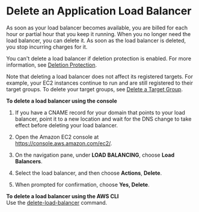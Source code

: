 # Delete an Application Load Balancer<a name="load-balancer-delete"></a>

As soon as your load balancer becomes available, you are billed for each hour or partial hour that you keep it running\. When you no longer need the load balancer, you can delete it\. As soon as the load balancer is deleted, you stop incurring charges for it\.

You can't delete a load balancer if deletion protection is enabled\. For more information, see [Deletion Protection](application-load-balancers.md#deletion-protection)\.

Note that deleting a load balancer does not affect its registered targets\. For example, your EC2 instances continue to run and are still registered to their target groups\. To delete your target groups, see [Delete a Target Group](delete-target-group.md)\.

**To delete a load balancer using the console**

1. If you have a CNAME record for your domain that points to your load balancer, point it to a new location and wait for the DNS change to take effect before deleting your load balancer\.

1. Open the Amazon EC2 console at [https://console\.aws\.amazon\.com/ec2/](https://console.aws.amazon.com/ec2/)\.

1. On the navigation pane, under **LOAD BALANCING**, choose **Load Balancers**\.

1. Select the load balancer, and then choose **Actions**, **Delete**\.

1. When prompted for confirmation, choose **Yes, Delete**\.

**To delete a load balancer using the AWS CLI**  
Use the [delete\-load\-balancer](http://docs.aws.amazon.com/cli/latest/reference/elbv2/delete-load-balancer.html) command\.